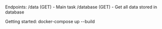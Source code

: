 Endpoints:
    /data (GET) - Main task
    /database (GET) - Get all data stored in database

Getting started: 
    docker-compose up --build

